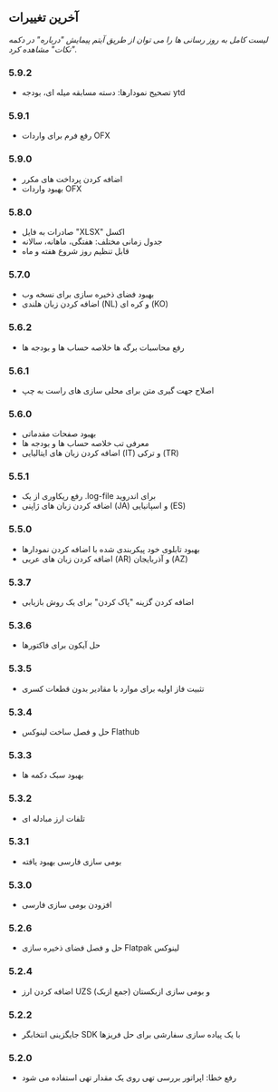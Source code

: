 ## آخرین تغییرات

_لیست کامل به روز رسانی ها را می توان از طریق آیتم پیمایش "درباره" در دکمه "نکات" مشاهده کرد._

### 5.9.2
- تصحیح نمودارها: دسته مسابقه میله ای، بودجه ytd

### 5.9.1
- رفع فرم برای واردات OFX

### 5.9.0
- اضافه کردن پرداخت های مکرر
- بهبود واردات OFX

### 5.8.0
- صادرات به فایل "XLSX" اکسل
- جدول زمانی مختلف: هفتگی، ماهانه، سالانه
- قابل تنظیم روز شروع هفته و ماه

### 5.7.0
- بهبود فضای ذخیره سازی برای نسخه وب
- اضافه کردن زبان هلندی (NL) و کره ای (KO)

### 5.6.2
- رفع محاسبات برگه ها خلاصه حساب ها و بودجه ها

### 5.6.1
- اصلاح جهت گیری متن برای محلی سازی های راست به چپ

### 5.6.0
- بهبود صفحات مقدماتی
- معرفی تب خلاصه حساب ها و بودجه ها
- اضافه کردن زبان های ایتالیایی (IT) و ترکی (TR)

### 5.5.1
- رفع ریکاوری از یک .log-file برای اندروید
- اضافه کردن زبان های ژاپنی (JA) و اسپانیایی (ES)

### 5.5.0
- بهبود تابلوی خود پیکربندی شده با اضافه کردن نمودارها
- اضافه کردن زبان های عربی (AR) و آذربایجان (AZ)

### 5.3.7
- اضافه کردن گزینه "پاک کردن" برای یک روش بازیابی

### 5.3.6
- حل آیکون برای فاکتورها

### 5.3.5
- تثبیت فاز اولیه برای موارد با مقادیر بدون قطعات کسری

### 5.3.4
- حل و فصل ساخت لینوکس Flathub

### 5.3.3
- بهبود سبک دکمه ها

### 5.3.2
- تلفات ارز مبادله ای

### 5.3.1
- بومی سازی فارسی بهبود یافته

### 5.3.0
- افزودن بومی سازی فارسی
​
### 5.2.6
- حل و فصل فضای ذخیره سازی Flatpak لینوکس

### 5.2.4
- اضافه کردن ارز UZS (جمع ازبک) و بومی سازی ازبکستان

### 5.2.2
- جایگزینی انتخابگر SDK با یک پیاده سازی سفارشی برای حل فریزها

### 5.2.0
- رفع خطا: اپراتور بررسی تهی روی یک مقدار تهی استفاده می شود
